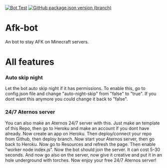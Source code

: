 [![Bot Test](https://github.com/Minionguyjpro/Afk-bot/actions/workflows/run.yml/badge.svg)](https://github.com/Minionguyjpro/Afk-bot/actions/workflows/run.yml) [![GitHub package.json version (branch)](https://img.shields.io/github/package-json/v/minionguyjpro/afk-bot/master)](https://github.com/Minionguyjpro/Afk-bot/blob/master/package.json)
# Afk-bot
An bot to stay AFK on Minecraft servers.
# All features

### Auto skip night
Let the bot auto skip night if it has permissions.
To enable this, go to config.json file and change 
"auto-night-skip" from "false" to "true". If you dont want this anymore you could change it back to "false".
### 24/7 Aternos server
You can also make an Aternos 24/7 server with this.
Just make an template of this Repo, then go to Heroku and make an account if you dont have already. Now create an app on Heroku. Then deploy/connect your repo from Github, then deploy branch. Now start your Aternos server, then go back to Heroku. Now go to Resources and refresh the page. Then enable "worker node index.js".
Now the bot should join the server. It can cost 5-30 seconds. And now go also on the server, now give it creative and put it in an hole underground with torches. Now enjoy your free 24/7 Aternos server!
###
